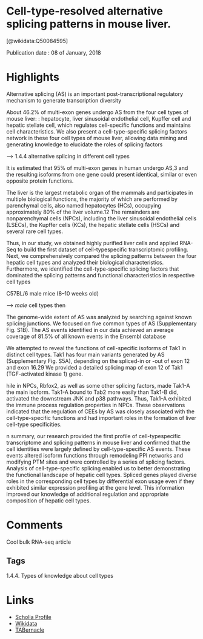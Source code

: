 
Cell-type-resolved alternative splicing patterns in mouse liver.
================================================================
  
  [@wikidata:Q50084595]  
  
Publication date : 08 of January, 2018  

# Highlights

Alternative splicing (AS) is an important post-transcriptional regulatory mechanism to generate
transcription diversity

About 46.2% of multi-exon genes undergo AS
from the four cell types of mouse liver: : hepatocyte, liver sinusoidal endothelial cell, Kupffer cell
and hepatic stellate cell, which regulates cell-specific functions and maintains cell characteristics. We also present a cell-type-specific splicing factors network in these four cell types of
mouse liver, allowing data mining and generating knowledge to elucidate the roles of splicing
factors

--> 1.4.4 alternative splicing in different cell types

It is estimated that 95%
of multi-exon genes in human undergo AS,3 and the resulting isoforms from one gene could present identical, similar or even opposite
protein functions.

The liver is the largest metabolic organ of the mammals and participates in multiple biological functions, the majority of
which are performed by parenchymal cells, also named hepatocytes
(HCs), occupying approximately 80% of the liver volume.12 The
remainders are nonparenchymal cells (NPCs), including the liver
sinusoidal endothelial cells (LSECs), the Kupffer cells (KCs), the hepatic stellate cells (HSCs) and several rare cell types.


Thus, in our study, we obtained highly purified
liver cells and applied RNA-Seq to build the first dataset of cell-typespecific transcriptomic profiling. Next, we comprehensively compared the splicing patterns between the four hepatic cell types and
analyzed their biological characteristics. Furthermore, we identified
the cell-type-specific splicing factors that dominated the splicing patterns and functional characteristics in respective cell types


C57BL/6 male mice (8–10 weeks old)

--> _male_ cell types then


The genome-wide extent of AS was analyzed by searching against
known splicing junctions. We focused on five common types of AS
(Supplementary Fig. S1B). The AS events identified in our data
achieved an average coverage of 81.5% of all known events in the
Ensembl database 

We attempted to reveal the functions of cell-specific isoforms of Tak1 in
distinct cell types. Tak1 has four main variants generated by AS
(Supplementary Fig. S5A), depending on the spliced-in or -out of
exon 12 and exon 16.29 We provided a detailed splicing map of exon
12 of Tak1 (TGF-activated kinase 1) gene.


hile in NPCs,
Rbfox2, as well as some other splicing factors, made Tak1-A the
main isoform. Tak1-A bound to Tab2 more easily than Tak1-B did,
activated the downstream JNK and p38 pathways. Thus, Tak1-A
exhibited the immune process regulation properties in NPCs. These
observations indicated that the regulation of CEEs by AS was closely
associated with the cell-type-specific functions and had important
roles in the formation of liver cell-type specificities.

n summary, our research provided the first profile of cell-typespecific transcriptome and splicing patterns in mouse liver and confirmed that the cell identities were largely defined by cell-type-specific
AS events. These events altered isoform functions through remodeling
PPI networks and modifying PTM sites and were controlled by a series
of splicing factors. Analysis of cell-type-specific splicing enabled us to
better demonstrating the functional landscape of hepatic cell types.
Spliced genes played diverse roles in the corresponding cell types by differential exon usage even if they exhibited similar expression profiling at
the gene level. This information improved our knowledge of additional
regulation and appropriate composition of hepatic cell types.


# Comments

Cool bulk RNA-seq article

## Tags
1.4.4. Types of knowledge about cell types


# Links
  
 * [Scholia Profile](https://scholia.toolforge.org/work/Q50084595)  
 * [Wikidata](https://www.wikidata.org/wiki/Q50084595)  
 * [TABernacle](https://tabernacle.toolforge.org/?#/tab/manual/Q50084595/P921%3BP4510)  
